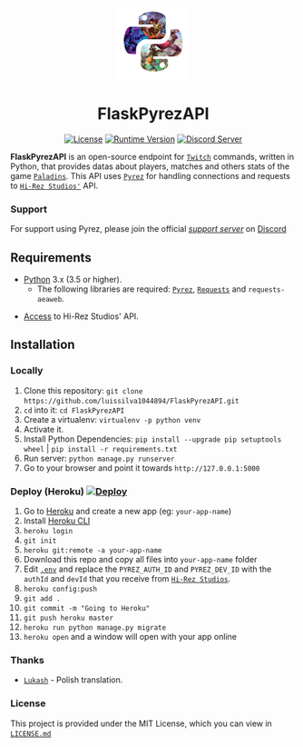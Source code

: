 <div  align="center">
<a href="https://github.com/luissilva1044894/FlaskPyrezAPI" title="FlaskPyrezAPI - Github repository" alt="FlaskPyrezAPI · Github repository"><img src="./static/img/pyrez.png" height="128" width="128"></a>

# FlaskPyrezAPI
[![License](https://img.shields.io/github/license/luissilva1044894/FlaskPyrezAPI.svg?style=plastic&logoWidth=10)](./LICENSE "FlaskPyrezAPI · LICENSE")
[![Runtime Version](https://img.shields.io/pypi/pyversions/pyrez.svg?style=plastic&logo=python&logoWidth=10)](https://pypi.org/project/pyrez "Python Runtime Versions")
[![Discord Server](https://img.shields.io/discord/549020573846470659.svg?style=plastic&logo=discord&logoWidth=10)](https://discord.gg/XkydRPS "Support Server · Discord")
</div>

**FlaskPyrezAPI** is an open-source endpoint for [`Twitch`](https://twitch.tv "Twitch") commands, written in Python, that provides datas about players, matches and others stats of the game [`Paladins`](https://paladins.com "Paladins Game"). This API uses [`Pyrez`](https://github.com/luissilva1044894/Pyrez "Pyrez · Github repository") for handling connections and requests to [`Hi-Rez Studios'`](https://www.hirezstudios.com) API.

### Support
For support using Pyrez, please join the official [*support server*](
https://discord.gg/XkydRPS "Support Server · Discord") on [Discord](https://discordapp.com/ "Discord App")

## Requirements
* [Python](http://python.org "Python.org") 3.x (3.5 or higher).
    * The following libraries are required: [`Pyrez`](https://github.com/luissilva1044894/Pyrez "Pyrez · Github repository"), [`Requests`](https://pypi.org/project/requests "requests") and `requests-aeaweb`.
- [Access](https://fs12.formsite.com/HiRez/form48/secure_index.html "Form access to Hi-Rez API") to Hi-Rez Studios' API.

## Installation
### Locally
1. Clone this repository: `git clone https://github.com/luissilva1044894/FlaskPyrezAPI.git`
2. ``cd`` into it: `cd FlaskPyrezAPI`
3. Create a virtualenv: `virtualenv -p python venv`
4. Activate it.
5. Install Python Dependencies: `pip install --upgrade pip setuptools wheel` | `pip install -r requirements.txt`
6. Run server: `python manage.py runserver`
7. Go to your browser and point it towards `http://127.0.0.1:5000`

### Deploy (Heroku) [![Deploy](https://www.herokucdn.com/deploy/button.svg)](https://heroku.com/deploy?template=https://github.com/luissilva1044894/FlaskPyrezAPI/tree/master "Deploy to Heroku")
1. Go to [Heroku](https://id.heroku.com/login) and create a new app (eg: `your-app-name`)
2. Install [Heroku CLI](https://devcenter.heroku.com/articles/heroku-cli "Heroku CLI")
3. `heroku login`
4. `git init`
5. `heroku git:remote -a your-app-name`
6. Download this repo and copy all files into `your-app-name` folder
7. Edit [`.env`](./.env) and replace the `PYREZ_AUTH_ID` and `PYREZ_DEV_ID` with the `authId` and `devId` that you receive from [`Hi-Rez Studios`](https://fs12.formsite.com/HiRez/form48/secure_index.html "Form access to Hi-Rez API").
8. `heroku config:push`
9. `git add .`
10. `git commit -m "Going to Heroku"`
11. `git push heroku master`
12. `heroku run python manage.py migrate`
13. `heroku open` and a window will open with your app online

### Thanks
* [`Lukash`](https://www.facebook.com/PaladinsPoland/ "Paladins Poland") - Polish translation.

### License
This project is provided under the MIT License, which you can view in [`LICENSE.md`](./LICENSE "FlaskPyrezAPI · License")
